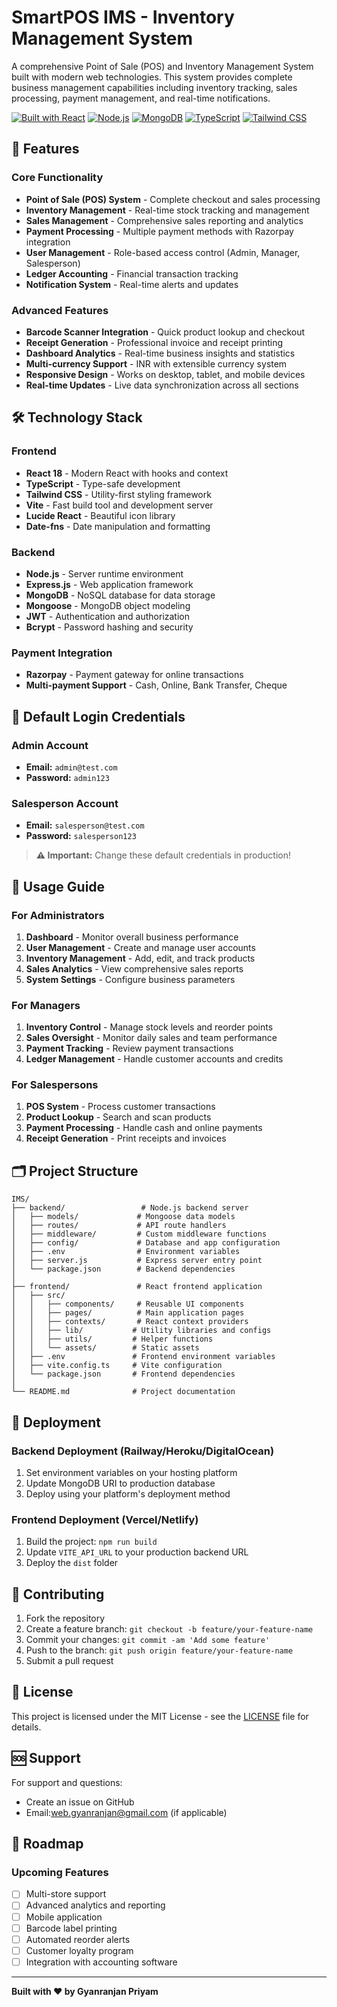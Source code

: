 # SmartPOS IMS - Inventory Management System

A comprehensive Point of Sale (POS) and Inventory Management System built with modern web technologies. This system provides complete business management capabilities including inventory tracking, sales processing, payment management, and real-time notifications.

[![Built with React](https://img.shields.io/badge/React-19.1.1-blue?logo=react)](https://reactjs.org/)
[![Node.js](https://img.shields.io/badge/Node.js-20+-green?logo=node.js)](https://nodejs.org/)
[![MongoDB](https://img.shields.io/badge/MongoDB-6.0+-green?logo=mongodb)](https://mongodb.com/)
[![TypeScript](https://img.shields.io/badge/TypeScript-5.0+-blue?logo=typescript)](https://typescriptlang.org/)
[![Tailwind CSS](https://img.shields.io/badge/Tailwind-4.1+-blue?logo=tailwindcss)](https://tailwindcss.com/)

## 🚀 Features

### Core Functionality
- **Point of Sale (POS) System** - Complete checkout and sales processing
- **Inventory Management** - Real-time stock tracking and management
- **Sales Management** - Comprehensive sales reporting and analytics
- **Payment Processing** - Multiple payment methods with Razorpay integration
- **User Management** - Role-based access control (Admin, Manager, Salesperson)
- **Ledger Accounting** - Financial transaction tracking
- **Notification System** - Real-time alerts and updates

### Advanced Features
- **Barcode Scanner Integration** - Quick product lookup and checkout
- **Receipt Generation** - Professional invoice and receipt printing
- **Dashboard Analytics** - Real-time business insights and statistics
- **Multi-currency Support** - INR with extensible currency system
- **Responsive Design** - Works on desktop, tablet, and mobile devices
- **Real-time Updates** - Live data synchronization across all sections

## 🛠️ Technology Stack

### Frontend
- **React 18** - Modern React with hooks and context
- **TypeScript** - Type-safe development
- **Tailwind CSS** - Utility-first styling framework
- **Vite** - Fast build tool and development server
- **Lucide React** - Beautiful icon library
- **Date-fns** - Date manipulation and formatting

### Backend
- **Node.js** - Server runtime environment
- **Express.js** - Web application framework
- **MongoDB** - NoSQL database for data storage
- **Mongoose** - MongoDB object modeling
- **JWT** - Authentication and authorization
- **Bcrypt** - Password hashing and security

### Payment Integration
- **Razorpay** - Payment gateway for online transactions
- **Multi-payment Support** - Cash, Online, Bank Transfer, Cheque


## 📱 Default Login Credentials

### Admin Account
- **Email:** `admin@test.com`
- **Password:** `admin123`


### Salesperson Account
- **Email:** `salesperson@test.com`
- **Password:** `salesperson123`

> **⚠️ Important:** Change these default credentials in production!

## 🎯 Usage Guide

### For Administrators
1. **Dashboard** - Monitor overall business performance
2. **User Management** - Create and manage user accounts
3. **Inventory Management** - Add, edit, and track products
4. **Sales Analytics** - View comprehensive sales reports
5. **System Settings** - Configure business parameters

### For Managers
1. **Inventory Control** - Manage stock levels and reorder points
2. **Sales Oversight** - Monitor daily sales and team performance
3. **Payment Tracking** - Review payment transactions
4. **Ledger Management** - Handle customer accounts and credits

### For Salespersons
1. **POS System** - Process customer transactions
2. **Product Lookup** - Search and scan products
3. **Payment Processing** - Handle cash and online payments
4. **Receipt Generation** - Print receipts and invoices

## 🗂️ Project Structure

```
IMS/
├── backend/                 # Node.js backend server
│   ├── models/             # Mongoose data models
│   ├── routes/             # API route handlers
│   ├── middleware/         # Custom middleware functions
│   ├── config/             # Database and app configuration
│   ├── .env                # Environment variables
│   ├── server.js           # Express server entry point
│   └── package.json        # Backend dependencies
│
├── frontend/               # React frontend application
│   ├── src/
│   │   ├── components/     # Reusable UI components
│   │   ├── pages/          # Main application pages
│   │   ├── contexts/       # React context providers
│   │   ├── lib/           # Utility libraries and configs
│   │   ├── utils/         # Helper functions
│   │   └── assets/        # Static assets
│   ├── .env               # Frontend environment variables
│   ├── vite.config.ts     # Vite configuration
│   └── package.json       # Frontend dependencies
│
└── README.md              # Project documentation
```

## 🚀 Deployment

### Backend Deployment (Railway/Heroku/DigitalOcean)
1. Set environment variables on your hosting platform
2. Update MongoDB URI to production database
3. Deploy using your platform's deployment method

### Frontend Deployment (Vercel/Netlify)
1. Build the project: `npm run build`
2. Update `VITE_API_URL` to your production backend URL
3. Deploy the `dist` folder

## 🤝 Contributing

1. Fork the repository
2. Create a feature branch: `git checkout -b feature/your-feature-name`
3. Commit your changes: `git commit -am 'Add some feature'`
4. Push to the branch: `git push origin feature/your-feature-name`
5. Submit a pull request

## 📝 License

This project is licensed under the MIT License - see the [LICENSE](LICENSE) file for details.

## 🆘 Support

For support and questions:
- Create an issue on GitHub
- Email:web.gyanranjan@gmail.com (if applicable)

## 🎯 Roadmap

### Upcoming Features
- [ ] Multi-store support
- [ ] Advanced analytics and reporting
- [ ] Mobile application
- [ ] Barcode label printing
- [ ] Automated reorder alerts
- [ ] Customer loyalty program
- [ ] Integration with accounting software

---

**Built with ❤️ by Gyanranjan Priyam**
